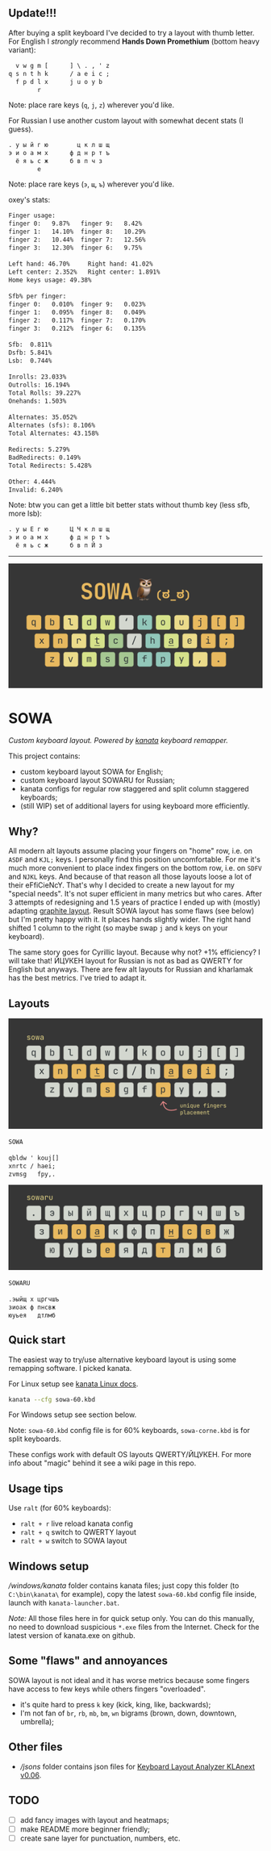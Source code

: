 ## Update!!!

After buying a split keyboard I've decided to try a layout with thumb letter. For English I _strongly_ recommend **Hands Down Promethium** (bottom heavy variant):
```
  v w g m [      ] \ . , ' z
q s n t h k      / a e i c ;
  f p d l x      j u o y b
        r
```
Note: place rare keys (`q`, `j`, `z`) wherever you'd like.

For Russian I use another custom layout with somewhat decent stats (I guess).
```
. у ы й г ю        ц к л ш щ
э и о а м х      ф д н р т ъ
  ё я ь с ж      б в п ч з
        е
```
Note: place rare keys (`э`, `щ`, `ъ`) wherever you'd like.

oxey's stats:
```
Finger usage:
finger 0: 	9.87% 	finger 9: 	8.42%
finger 1: 	14.10% 	finger 8: 	10.29%
finger 2: 	10.44% 	finger 7: 	12.56%
finger 3: 	12.30% 	finger 6: 	9.75%

Left hand: 46.70%     Right hand: 41.02%
Left center: 2.352%   Right center: 1.891%
Home keys usage: 49.38%

Sfb% per finger:
finger 0: 	0.010% 	finger 9: 	0.023%
finger 1: 	0.095% 	finger 8: 	0.049%
finger 2: 	0.117% 	finger 7: 	0.170%
finger 3: 	0.212% 	finger 6: 	0.135%

Sfb:  0.811%
Dsfb: 5.841%
Lsb:  0.744%

Inrolls: 23.033%
Outrolls: 16.194%
Total Rolls: 39.227%
Onehands: 1.503%

Alternates: 35.052%
Alternates (sfs): 8.106%
Total Alternates: 43.158%

Redirects: 5.279%
BadRedirects: 0.149%
Total Redirects: 5.428%

Other: 4.444%
Invalid: 6.240%

```
Note: btw you can get a little bit better stats without thumb key (less sfb, more lsb):
```
. у ы Е г ю      Ц Ч к л ш щ
э и о а м х      ф д н р т ъ
  ё я ь с ж      б в п Й з
```

---

![SOWA layout](./images/sowa.png)

# SOWA

_Custom keyboard layout. Powered by [kanata](https://github.com/jtroo/kanata) keyboard remapper._

This project contains:

- custom keyboard layout SOWA for English;
- custom keyboard layout SOWARU for Russian;
- kanata configs for regular row staggered and split column staggered keyboards;
- (still WIP) set of additional layers for using keyboard more efficiently.

## Why?

All modern alt layouts assume placing your fingers on "home" row, i.e. on `ASDF` and `KJL;` keys. I personally find this position uncomfortable. For me it's much more convenient to place index fingers on the bottom row, i.e. on `SDFV` and `NJKL` keys. And because of that reason all those layouts loose a lot of their eFfiCieNcY. That's why I decided to create a new layout for my "special needs". It's not super efficient in many metrics but who cares. After 3 attempts of redesigning and 1.5 years of practice I ended up with (mostly) adapting [graphite layout](https://github.com/rdavison/graphite-layout). Result SOWA layout has some flaws (see below) but I'm pretty happy with it. It places hands slightly wider. The right hand shifted 1 column to the right (so maybe swap `j` and `k` keys on your keyboard).

The same story goes for Cyrillic layout. Because why not? +1% efficiency? I will take that!
ЙЦУКЕН layout for Russian is not as bad as QWERTY for English but anyways. There are few alt layouts for Russian and kharlamak has the best metrics. I've tried to adapt it.

## Layouts

![sowa homerow](./images/sowa_homerow.png)

```
SOWA

qbldw ' kouj[]
xnrtc / haei;
zvmsg   fpy,.
```

![cyrillic sowaru layout](./images/sowaru.png)

```
SOWARU

.эыйщ х цргчшъ
зиоак ф пнсвж
юуьея   дтлмб
```

## Quick start

The easiest way to try/use alternative keyboard layout is using some remapping software. I picked kanata.

For Linux setup see [kanata Linux docs](https://github.com/jtroo/kanata/blob/main/docs/setup-linux.md).

```bash
kanata --cfg sowa-60.kbd
```

For Windows setup see section below.

Note: `sowa-60.kbd` config file is for 60% keyboards, `sowa-corne.kbd` is for split keyboards.

These configs work with default OS layouts QWERTY/ЙЦУКЕН. For more info about "magic" behind it see a wiki page in this repo.

## Usage tips

Use `ralt` (for 60% keyboards):

- `ralt + r` live reload kanata config
- `ralt + q` switch to QWERTY layout
- `ralt + w` switch to SOWA layout

## Windows setup

_/windows/kanata_ folder contains kanata files; just copy this folder (to `C:\bin\kanata\` for example), copy the latest `sowa-60.kbd` config file inside, launch with `kanata-launcher.bat`.

_Note:_ All those files here in for quick setup only. You can do this manually, no need to download suspicious `*.exe` files from the Internet. Check for the latest version of kanata.exe on github.

## Some "flaws" and annoyances

SOWA layout is not ideal and it has worse metrics because some fingers have access to few keys while others fingers "overloaded".

- it's quite hard to press `k` key (kick, king, like, backwards);
- I'm not fan of `br`, `rb`, `mb`, `bm`, `wn` bigrams (brown, down, downtown, umbrella);

## Other files

- _/jsons_ folder contains json files for [Keyboard Layout Analyzer KLAnext v0.06](https://klanext.keyboard-design.com/).

## TODO

- [ ] add fancy images with layout and heatmaps;
- [ ] make README more beginner friendly;
- [ ] create sane layer for punctuation, numbers, etc.

